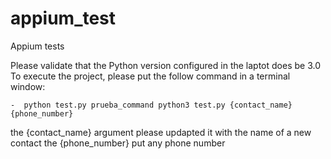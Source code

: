 # appium_test
Appium tests

Please validate that the Python version configured in the laptot does be 3.0
To execute the project, please put the follow command in a terminal window:

    -  python test.py prueba_command python3 test.py {contact_name} {phone_number} 
 
 the {contact_name} argument please updapted it with the name of a new contact
 the {phone_number} put any phone number
